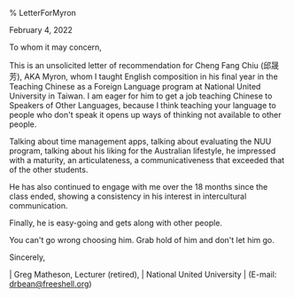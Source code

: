 % LetterForMyron

February 4, 2022

To whom it may concern,

This is an unsolicited letter of recommendation for Cheng Fang 
Chiu (邱晟芳), AKA Myron, whom I taught English composition in 
his final year in the Teaching Chinese as a Foreign Language 
program at National United University in Taiwan. I am eager for 
him to get a job teaching Chinese to Speakers of Other Languages, 
because I think teaching your language to people who don't speak 
it opens up ways of thinking not available to other people.

Talking about time management apps, talking about evaluating the
NUU program, talking about his liking for the Australian lifestyle,
he impressed with a maturity, an articulateness, a communicativeness
that exceeded that of the other students.

He has also continued to engage with me over the 18 months since the class 
ended, showing a consistency in his interest in intercultural communication.

Finally, he is easy-going and gets along with other people.

You can't go wrong choosing him. Grab hold of him and don't let
him go.

Sincerely,

| Greg Matheson, Lecturer (retired),
| National United University
| (E-mail: <drbean@freeshell.org>)

>

